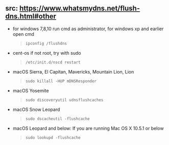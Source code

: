 ## src: https://www.whatsmydns.net/flush-dns.html#other
* for windows 7,8,10 run cmd as administrator, for windows xp and earlier open cmd
    >`ipconfig /flushdns`

* cent-os if not root, try with sudo
    >`/etc/init.d/nscd restart`


* macOS Sierra, El Capitan, Mavericks, Mountain Lion, Lion
    >`sudo killall -HUP mDNSResponder`

* macOS Yosemite
    >`sudo discoveryutil udnsflushcaches`

* macOS Snow Leopard
    >`sudo dscacheutil -flushcache`

* macOS Leopard and below: If you are running Mac OS X 10.5.1 or below
    >`sudo lookupd -flushcache`